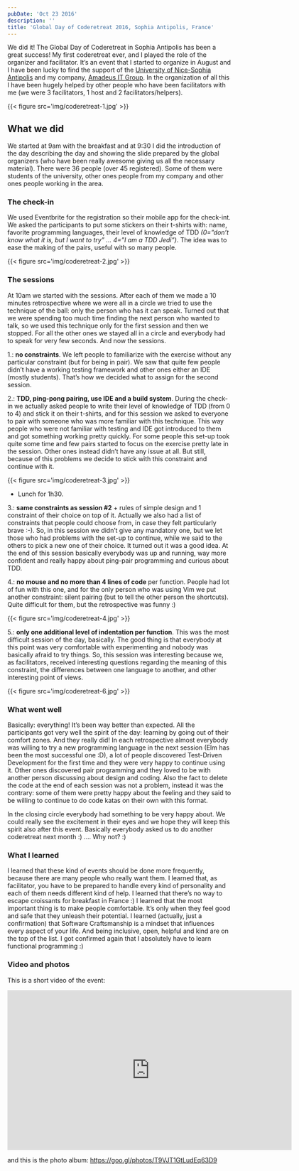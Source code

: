 ```yaml
---
pubDate: 'Oct 23 2016'
description: ''
title: 'Global Day of Coderetreat 2016, Sophia Antipolis, France'
---
```


We did it! The Global Day of Coderetreat in Sophia Antipolis has been a great success! My first coderetreat ever, and I played the role of the organizer and facilitator. 
It’s an event that I started to organize in August and I have been lucky to find the support of the [University of Nice-Sophia Antipolis](http://unice.fr/en) and my company, [Amadeus IT Group](http://www.amadeus.com/web/amadeus/en_1A-corporate/Amadeus-Home/1319560218660-Page-AMAD_HomePpal). In the organization of all this I have been hugely helped by other people who have been facilitators with me (we were 3 facilitators, 1 host and 2 facilitators/helpers).

{{< figure src='img/coderetreat-1.jpg' >}}
## What we did
We started at 9am with the breakfast and at 9:30 I did the introduction of the day describing the day and showing the slide prepared by the global organizers (who have been really awesome giving us all the necessary material). There were 36 people (over 45 registered). Some of them were students of the university, other ones people from my company and other ones people working in the area.

### The check-in
We used Eventbrite for the registration so their mobile app for the check-int. We asked the participants to put some stickers on their t-shirts with: name, favorite programming languages, their level of knowledge of TDD _(0=”don’t know what it is, but I want to try” … 4=”I am a TDD Jedi”)_. The idea was to ease the making of the pairs, useful with so many people.

{{< figure src='img/coderetreat-2.jpg' >}}

### The sessions
At 10am we started with the sessions. After each of them we made a 10 minutes retrospective where we were all in a circle we tried to use the technique of the ball: only the person who has it can speak. Turned out that we were spending too much time finding the next person who wanted to talk, so we used this technique only for the first session and then we stopped. For all the other ones we stayed all in a circle and everybody had to speak for very few seconds.
And now the sessions.

1.: **no constraints**. We left people to familiarize with the exercise without any particular constraint (but for being in pair). We saw that quite few people didn’t have a working testing framework and other ones either an IDE (mostly students). That’s how we decided what to assign for the second session.

2.: **TDD, ping-pong pairing, use IDE and a build system**. During the check-in we actually asked people to write their level of knowledge of TDD (from 0 to 4) and stick it on their t-shirts, and for this session we asked to everyone to pair with someone who was more familiar with this technique. This way people who were not familiar with testing and IDE got introduced to them and got something working pretty quickly. For some people this set-up took quite some time and few pairs started to focus on the exercise pretty late in the session. Other ones instead didn’t have any issue at all.
But still, because of this problems we decide to stick with this constraint and continue with it.

{{< figure src='img/coderetreat-3.jpg' >}}

* Lunch for 1h30.

3.: **same constraints as session #2** + rules of simple design and 1 constraint of their choice on top of it. Actually we also had a list of constraints that people could choose from, in case they felt particularly brave :-). So, in this session we didn’t give any mandatory one, but we let those who had problems with the set-up to continue, while we said to the others to pick a new one of their choice. 
It turned out it was a good idea. At the end of this session basically everybody was up and running, way more confident and really happy about ping-pair programming and curious about TDD.

4.: **no mouse and no more than 4 lines of code** per function. People had lot of fun with this one, and for the only person who was using Vim we put another constraint: silent pairing (but to tell the other person the shortcuts). Quite difficult for them, but the retrospective was funny :)

{{< figure src='img/coderetreat-4.jpg' >}}

5.: **only one additional level of indentation per function**. This was the most difficult session of the day, basically. The good thing is that everybody at this point was very comfortable with experimenting and nobody was basically afraid to try things. So, this session was interesting because we, as facilitators, received interesting questions regarding the meaning of this constraint, the differences between one language to another, and other interesting point of views.

{{< figure src='img/coderetreat-6.jpg' >}}

### What went well
Basically: everything! It’s been way better than expected. All the participants got very well the spirit of the day: learning by going out of their comfort zones. And they really did! In each retrospective almost everybody was willing to try a new programming language in the next session (Elm has been the most successful one :D), a lot of people discovered Test-Driven Development for the first time and they were very happy to continue using it. Other ones discovered pair programming and they loved to be with another person discussing about design and coding. Also the fact to delete the code at the end of each session was not a problem, instead it was the contrary: some of them were pretty happy about the feeling and they said to be willing to continue to do code katas on their own with this format.

In the closing circle everybody had something to be very happy about. We could really see the excitement in their eyes and we hope they will keep this spirit also after this event. Basically everybody asked us to do another coderetreat next month :) …. Why not? :)

### What I learned
I learned that these kind of events should be done more frequently, because there are many people who really want them.
I learned that, as facilitator, you have to be prepared to handle every kind of personality and each of them needs different kind of help.
I learned that there’s no way to escape croissants for breakfast in France :) 
I learned that the most important thing is to make people comfortable. It’s only when they feel good and safe that they unleash their potential.
I learned (actually, just a confirmation) that Software Craftsmanship is a mindset that influences every aspect of your life. And being inclusive, open, helpful and kind are on the top of the list.
I got confirmed again that I absolutely have to learn functional programming :)

### Video and photos
This is a short video of the event:
<iframe src='https://player.vimeo.com/video/188463180' width='640' height='360' frameborder='0' webkitallowfullscreen mozallowfullscreen allowfullscreen></iframe>


and this is the photo album:
https://goo.gl/photos/T9VJT1GtLudEq63D9